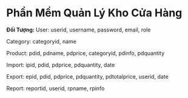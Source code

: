 # Phần Mềm Quản Lý Kho Cửa Hàng

**Đối Tượng:**
User: userid, username, password, email, role
  
Category: categoryid, name
  
Product: pdid, pdname, pdprice, categoryid, pdinfo, pdquantity
  
Import: ipid, pdid, pdprice, pdquantity, date
  
Export: epid, pdid, pdprice, pdquantity, pdtotalprice, userid, date
  
Report: reportid, userid, rpname, rpinfo
